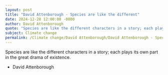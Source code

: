 ```yaml
---
layout: post
title: "David Attenborough - Species are like the different"
date: 2024-12-28 12:00:00 -0000
author: David Attenborough
quote: "Species are like the different characters in a story; each plays its own part in the great drama of existence."
subject: Climate change
permalink: /Climate change/David Attenborough/David Attenborough - Species are like the different
---
```


Species are like the different characters in a story; each plays its own part in the great drama of existence.

- David Attenborough
